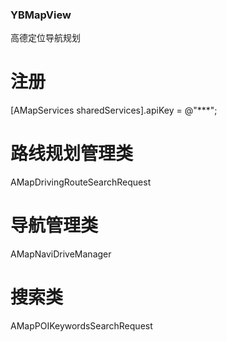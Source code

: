 ### YBMapView
高德定位导航规划

# 注册
 [AMapServices sharedServices].apiKey = @"***";
 
# 路线规划管理类
  AMapDrivingRouteSearchRequest

# 导航管理类 
   AMapNaviDriveManager
# 搜索类 
  AMapPOIKeywordsSearchRequest
